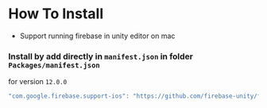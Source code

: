 # How To Install

- Support running firebase in unity editor on mac

### Install by add directly in `manifest.json` in folder `Packages/manifest.json`

for version `12.0.0`
```csharp
"com.google.firebase.support-ios": "https://github.com/firebase-unity/firebase-support-ios.git#12.0.0",
```
